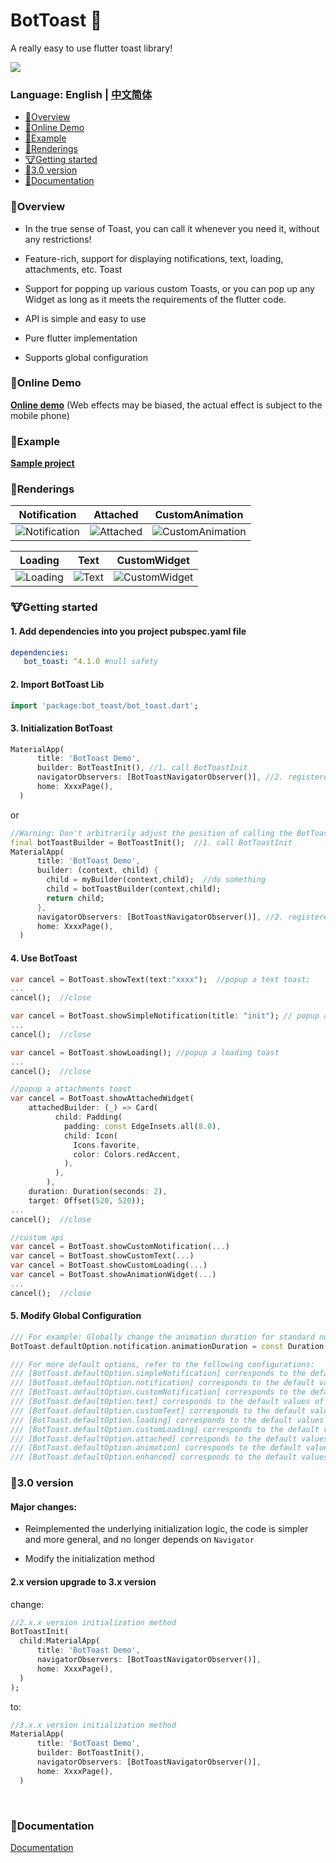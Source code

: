 BotToast 🤖
========= 
A really easy to use flutter toast library!

[![](https://img.shields.io/pub/v/bot_toast.svg?label=bot_toast&logo=https%3A%2F%2Fpub.flutter-io.cn%2Fpackages%2Fbot_toast)](https://pub.dev/packages/bot_toast)

### Language: English | [中文简体](README_zh.md)

* [🐲Overview](#Overview)
* [🐼Online Demo](#Online-Demo)
* [🐳Example](#Example)
* [🐺Renderings](#Renderings)
* [🐮Getting started](#Getting-started) 
* [🐼3.0 version](#30-version)
* [📃Documentation](#Documentation) 

###  🐲Overview

- In the true sense of Toast, you can call it whenever you need it, without any restrictions! 

- Feature-rich, support for displaying notifications, text, loading, attachments, etc. Toast

- Support for popping up various custom Toasts, or you can pop up any Widget as long as it meets the requirements of the flutter code.

- API is simple and easy to use

- Pure flutter implementation

- Supports global configuration


### 🐼Online Demo

**[Online demo](https://mmmzq.github.io/bot_toast/#/)** (Web effects may be biased, the actual effect is subject to the mobile phone)

### 🐳Example
**[Sample project](example)**

### 🐺Renderings

Notification|Attached|CustomAnimation
--------|-------|--------
![Notification](doc/gif/notification.gif)|![Attached](doc/gif/attached.gif)|![CustomAnimation](doc/gif/custom_animation.gif)

Loading|Text|CustomWidget
--------|-------|----------
![Loading](doc/gif/loading.gif)|![Text](doc/gif/text.gif)|![CustomWidget](doc/gif/custom_widget.gif)

### 🐮Getting started

#### 1. Add dependencies into you project pubspec.yaml file
``` yaml
dependencies:
   bot_toast: ^4.1.0 #null safety
```

#### 2. Import BotToast Lib
``` dart
import 'package:bot_toast/bot_toast.dart';
```

#### 3. Initialization BotToast
``` dart
MaterialApp(
      title: 'BotToast Demo',
      builder: BotToastInit(), //1. call BotToastInit
      navigatorObservers: [BotToastNavigatorObserver()], //2. registered route observer
      home: XxxxPage(),
  )
```
or
``` dart
//Warning: Don't arbitrarily adjust the position of calling the BotToastInit function 
final botToastBuilder = BotToastInit();  //1. call BotToastInit 
MaterialApp(
      title: 'BotToast Demo',
      builder: (context, child) {
        child = myBuilder(context,child);  //do something
        child = botToastBuilder(context,child); 
        return child;
      }, 
      navigatorObservers: [BotToastNavigatorObserver()], //2. registered route observer
      home: XxxxPage(),
  )
```

#### 4. Use BotToast
``` dart
var cancel = BotToast.showText(text:"xxxx");  //popup a text toast;
...
cancel();  //close
```

```dart
var cancel = BotToast.showSimpleNotification(title: "init"); // popup a notification toast;
...
cancel();  //close
```

```dart
var cancel = BotToast.showLoading(); //popup a loading toast
...
cancel();  //close
```

```dart
//popup a attachments toast
var cancel = BotToast.showAttachedWidget(
    attachedBuilder: (_) => Card(
          child: Padding(
            padding: const EdgeInsets.all(8.0),
            child: Icon(
              Icons.favorite,
              color: Colors.redAccent,
            ),
          ),
        ),
    duration: Duration(seconds: 2),
    target: Offset(520, 520));
...
cancel();  //close
```

```dart
//custom api
var cancel = BotToast.showCustomNotification(...)
var cancel = BotToast.showCustomText(...)
var cancel = BotToast.showCustomLoading(...)
var cancel = BotToast.showAnimationWidget(...)
...
cancel();  //close
```

#### 5. Modify Global Configuration

``` dart
/// For example: Globally change the animation duration for standard notifications to 1 second.
BotToast.defaultOption.notification.animationDuration = const Duration(seconds: 1);

/// For more default options, refer to the following configurations:
/// [BotToast.defaultOption.simpleNotification] corresponds to the default values of [showSimpleNotification].
/// [BotToast.defaultOption.notification] corresponds to the default values of [showNotification].
/// [BotToast.defaultOption.customNotification] corresponds to the default values of [showCustomNotification].
/// [BotToast.defaultOption.text] corresponds to the default values of [showText].
/// [BotToast.defaultOption.customText] corresponds to the default values of [showCustomText].
/// [BotToast.defaultOption.loading] corresponds to the default values of [showLoading].
/// [BotToast.defaultOption.customLoading] corresponds to the default values of [showCustomLoading].
/// [BotToast.defaultOption.attached] corresponds to the default values of [showAttachedWidget].
/// [BotToast.defaultOption.animation] corresponds to the default values of [showAnimationWidget].
/// [BotToast.defaultOption.enhanced] corresponds to the default values of [showEnhancedWidget].
```

### 🐼3.0 version

#### Major changes:

- Reimplemented the underlying initialization logic, the code is simpler and more general, and no longer depends on `Navigator`

- Modify the initialization method

#### 2.x version upgrade to 3.x version
change:
``` dart
//2.x.x version initialization method
BotToastInit(
  child:MaterialApp(
      title: 'BotToast Demo',
      navigatorObservers: [BotToastNavigatorObserver()],
      home: XxxxPage(),
  )
);
```
to:
``` dart
//3.x.x version initialization method
MaterialApp(
      title: 'BotToast Demo',
      builder: BotToastInit(), 
      navigatorObservers: [BotToastNavigatorObserver()],
      home: XxxxPage(),
  )
```


<br>


###  📃Documentation
[Documentation](API.md)



